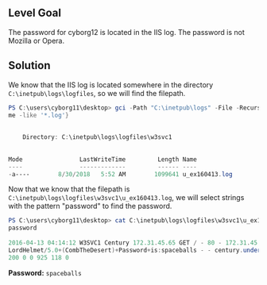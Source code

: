 ## Level Goal
The password for cyborg12 is located in the IIS log. The password is not Mozilla or Opera.

## Solution
We know that the IIS log is located somewhere in the directory <code>C:\inetpub\logs\logfiles</code>, so we will find the filepath.
```powershell
PS C:\users\cyborg11\desktop> gci -Path "C:\inetpub\logs" -File -Recurse | where {$_.Na
me -like '*.log'}                                                                      
                                                                                       
                                                                                       
    Directory: C:\inetpub\logs\logfiles\w3svc1                                         
                                                                                       
                                                                                       
Mode                LastWriteTime         Length Name                                  
----                -------------         ------ ----                                  
-a----        8/30/2018   5:52 AM        1099641 u_ex160413.log                                                                           
```
Now that we know that the filepath is <code>C:\inetpub\logs\logfiles\w3svc1\u_ex160413.log</code>, we will select strings with the pattern "password" to find the password.
```powershell
PS C:\users\cyborg11\desktop> cat C:\inetpub\logs\logfiles\w3svc1\u_ex160413.log | sls 
password                                                                               
                                                                                       
2016-04-13 04:14:12 W3SVC1 Century 172.31.45.65 GET / - 80 - 172.31.45.65 HTTP/1.1     
LordHelmet/5.0+(CombTheDesert)+Password+is:spaceballs - - century.underthewire.tech    
200 0 0 925 118 0                                                                          
```
<strong>Password:</strong> <code>spaceballs</code>
